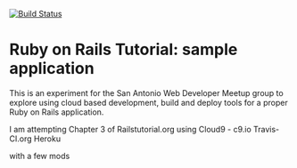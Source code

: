 [![Build Status](https://travis-ci.org/bill-neely/SAWebDev-cloud.svg?branch=master)](https://travis-ci.org/bill-neely/SAWebDev-cloud)

# Ruby on Rails Tutorial: sample application

This is an experiment for the San Antonio Web Developer Meetup group
to explore using cloud based development, build and deploy tools
for a proper Ruby on Rails application.

I am attempting Chapter 3 of Railstutorial.org using
    Cloud9 - c9.io
    Travis-CI.org
    Heroku
    
with a few mods
